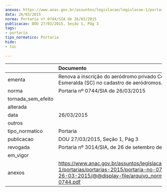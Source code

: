 ```yaml
---
anexos: https://www.anac.gov.br/assuntos/legislacao/legislacao-1/portarias/portarias-2015/portaria-no-0744-sia-de-26-03-2015/@@display-file/arquivo_norma/PA2015-0744.pdf
data: 26/03/2015
norma: Portaria nº 0744/SIA de 26/03/2015
publicacao: DOU 27/03/2015, Seção 1, Pág 3
tags:
- portaria
tipo_normatico: Portaria
hide: 
- toc 
 
---
```


|                    | Documento                                                                                                                                                         |
|:-------------------|:------------------------------------------------------------------------------------------------------------------------------------------------------------------|
| ementa             | Renova a inscrição do aeródromo privado Costa Esmeralda (SC) no cadastro de aeródromos.                                                                           |
| norma              | Portaria nº 0744/SIA de 26/03/2015                                                                                                                                |
| tornada_sem_efeito |                                                                                                                                                                   |
| alterada           |                                                                                                                                                                   |
| data               | 26/03/2015                                                                                                                                                        |
| outros             |                                                                                                                                                                   |
| tipo_normatico     | Portaria                                                                                                                                                          |
| publicacao         | DOU 27/03/2015, Seção 1, Pág 3                                                                                                                                    |
| revogada           | Portaria nº 3014/SIA, de 26 de setembro de 2019.                                                                                                                  |
| em_vigor           |                                                                                                                                                                   |
| anexos             | https://www.anac.gov.br/assuntos/legislacao/legislacao-1/portarias/portarias-2015/portaria-no-0744-sia-de-26-03-2015/@@display-file/arquivo_norma/PA2015-0744.pdf |